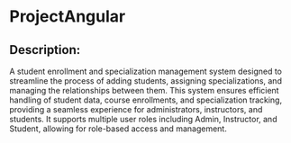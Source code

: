 # ProjectAngular
## Description:

A student enrollment and specialization management system designed to streamline the process of adding students, assigning specializations, and managing the relationships between them. This system ensures efficient handling of student data, course enrollments, and specialization tracking, providing a seamless experience for administrators, instructors, and students. It supports multiple user roles including Admin, Instructor, and Student, allowing for role-based access and management.
